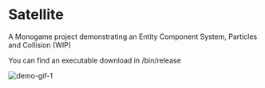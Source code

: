 # Satellite

A Monogame project demonstrating an Entity Component System, Particles and Collision (WIP) 

You can find an executable download in /bin/release

![demo-gif-1](https://user-images.githubusercontent.com/57817415/215384932-466662ba-b480-42de-b720-98af56217ce3.gif)
